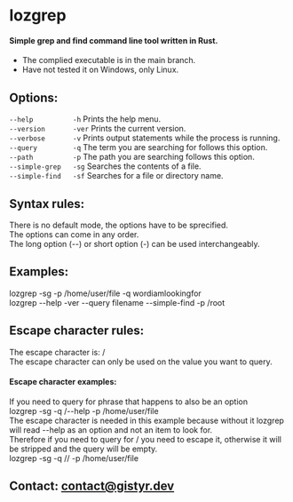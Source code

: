 # lozgrep   
#### Simple grep and find command line tool written in Rust.   
- The complied executable is in the main branch.   
- Have not tested it on Windows, only Linux.
## Options:     
``--help          -h``       Prints the help menu.      
``--version       -ver``     Prints the current version.      
``--verbose       -v``       Prints output statements while the process is running.        
``--query         -q``       The term you are searching for follows this option.       
``--path          -p``       The path you are searching follows this option.        
``--simple-grep   -sg``      Searches the contents of a file.       
``--simple-find   -sf``      Searches for a file or directory name.          
## Syntax rules:        
There is no default mode, the options have to be sprecified.     
The options can come in any order.     
The long option (--) or short option (-) can be used interchangeably.     
## Examples:
lozgrep -sg -p /home/user/file -q wordiamlookingfor    
lozgrep --help -ver --query filename --simple-find -p /root       
## Escape character rules:    
The escape character is: /        
The escape character can only be used on the value you want to query.          
#### Escape character examples:           
If you need to query for phrase that happens to also be an option        
lozgrep -sg -q /--help -p /home/user/file       
The escape character is needed in this example because without it lozgrep will read --help as an option and not an item to look for.         
Therefore if you need to query for / you need to escape it, otherwise it will be stripped and the query will be empty.          
lozgrep -sg -q // -p /home/user/file     
## Contact: contact@gistyr.dev    
